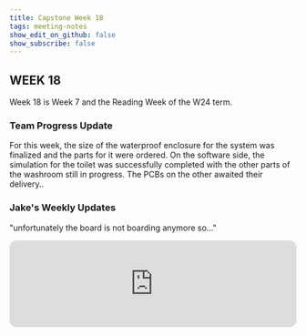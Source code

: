 ```yaml
---
title: Capstone Week 18
tags: meeting-notes
show_edit_on_github: false
show_subscribe: false
---
```


<style>
  img {
  display: block;
  margin-left: auto;
  margin-right: auto;
  }
</style>

## WEEK 18

Week 18 is Week 7 and the Reading Week of the W24 term.

### Team Progress Update
For this week, the size of the waterproof enclosure for the system was finalized and the parts for it were ordered. On the software side, the simulation for the toilet was successfully completed with the other parts of the washroom still in progress. 
The PCBs on the other awaited their delivery.. 

### Jake's Weekly Updates
"unfortunately the board is not boarding anymore so..."  
<iframe style="border-radius:12px" src="https://open.spotify.com/embed/track/44TuSOP6xIAEeJmZsN3nXO?utm_source=generator" width="100%" height="152" frameBorder="0" allowfullscreen="" allow="autoplay; clipboard-write; encrypted-media; fullscreen; picture-in-picture" loading="lazy"></iframe>

<!--more-->
